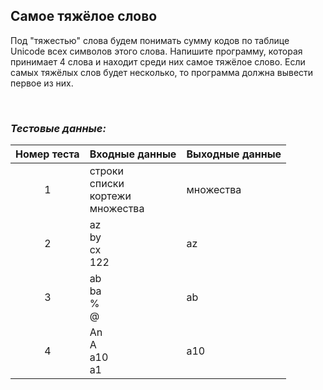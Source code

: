 ## Самое тяжёлое слово

Под "тяжестью" слова будем понимать сумму кодов по таблице Unicode всех символов этого слова.
Напишите программу, которая принимает 4 слова и находит среди них самое тяжёлое слово.
Если самых тяжёлых слов будет несколько, то программа должна вывести первое из них.

<br>

### *Тестовые данные:*

| Номер теста | Входные данные                           | Выходные данные |
|:-----------:|------------------------------------------|-----------------|
|      1      | строки<br>списки<br>кортежи<br>множества | множества       |
|      2      | az<br>by<br>cx<br>122                    | az              |
|      3      | ab<br>ba<br>%<br>@                       | ab              |
|      4      | An<br>A<br>a10<br>a1                     | a10             |